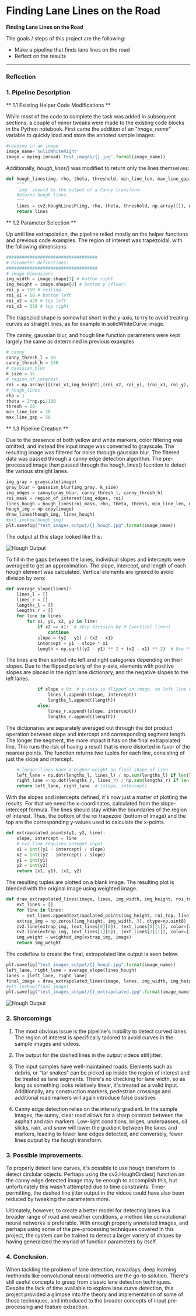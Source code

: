 # **Finding Lane Lines on the Road** 

**Finding Lane Lines on the Road**

The goals / steps of this project are the following:
* Make a pipeline that finds lane lines on the road
* Reflect on the results


[//]: # (Image References)

[image1]: ./examples/grayscale.jpg "Grayscale"

---

### Reflection

### 1. Pipeline Description
** 1.1 Existing Helper Code Modifications **

While most of the code to complete the task was added in subsequent sections, a couple of minor tweaks were made to the existing code blocks in the Python notebook. First came the addition of an "*image_name*" variable to quickly load and store the annoted sample images:

```python
#reading in an image
image_name='solidWhiteRight'
image = mpimg.imread('test_images/{}.jpg'.format(image_name))
```

Additionally, *hough_lines()* was modified to return only the lines themselves:

```python
def hough_lines(img, rho, theta, threshold, min_line_len, max_line_gap):
    """
    `img` should be the output of a Canny transform.
    Returns hough lines.
    """
    lines = cv2.HoughLinesP(img, rho, theta, threshold, np.array([]), minLineLength=min_line_len, maxLineGap=max_line_gap)
    return lines
```
** 1.2 Parameter Selection **

Up until line extrapolation, the pipeline relied mostly on the helper functions and previous code examples. The region of interest was trapezoidal, with the following dimensions:

```python 
###################################
# Parameter Definitions:
###################################
# image dimensions
img_width = image.shape[1] # bottom right
img_height = image.shape[0] # bottom y (floor)
roi_y = 350 # ceiling
roi_x1 = 50 # bottom left
roi_x2 = 425 # top left
roi_x3 = 550 # top right
```
The trapeziod shape is somewhat short in the y-axis, to try to avoid treating curves as straight lines, as for example in solidWhiteCurve image.

The canny, gaussian blur, and hough line function parameters were kept largely the same as determined in previous examples

```python
# canny
canny_thresh_l = 50
canny_thresh_h = 150
# gaussian_blur
k_size = 15
# region_of_interest
roi = np.array([[(roi_x1,img_height),(roi_x2, roi_y), (roi_x3, roi_y), (img_width,img_height)]], dtype=np.int32)
# hough_lines
rho = 1
theta = 2*np.pi/180
thresh = 20
min_line_len = 20
max_line_gap = 50
```

** 1.3 Pipeline Creation **

Due to the presence of both yellow and white markers, color filtering was omitted, and instead the input image was converted to grayscale. The resulting image was filtered for noise through gaussian blur. The filtered data was passed through a canny edge detection algorithm. The pre-processed image then passed through the hough_lines() fucntion to detect the various straight lanes.

```Python
img_gray = grayscale(image)
gray_blur = gaussian_blur(img_gray, k_size)
img_edges = canny(gray_blur, canny_thresh_l, canny_thresh_h)
roi_mask = region_of_interest(img_edges, roi)
lines_hough = hough_lines(roi_mask, rho, theta, thresh, min_line_len, max_line_gap)
hough_img = np.copy(image)
draw_lines(hough_img, lines_hough)
#plt.imshow(hough_img)
plt.savefig("test_images_output/{}_hough.jpg".format(image_name))
```
The output at this stage looked like this:

![](test_images_output/solidWhiteCurve_hough.jpg "Hough Output")

To fill in the gaps between the lanes, individual slopes and intercepts were averaged to get an approximation. The slope, intercept, and length of each hough element was calculated. Vertical elements are ignored to avoid division by zero:

```Python
def average_slope(lines):
    lines_l = []
    lines_r = []
    lengths_l = []
    lengths_r = []
    for line in lines:
        for x1, y1, x2, y2 in line:
            if x2 == x1:  # skip division by 0 (vertical lines)
                continue
            slope = (y2 - y1) / (x2 - x1)
            intercept = y1 - slope * x1
            length = np.sqrt((y2 - y1) ** 2 + (x2 - x1) ** 2)  # Use ** for exponent operations
```
The lines are then sorted into left and right categories depending on their slopes. Due to the flipped polariy of the y-axis, elements with positive slopes are placed in the right lane dictionary, and the negative slopes to the left lanes.

```Python
            if slope < 0:  # y-axis is flipped in image, so left line has a NEGATIVE slope
                lines_l.append((slope, intercept))
                lengths_l.append((length))
            else:
                lines_r.append((slope, intercept))
                lengths_r.append((length))
```
The dictionaries are separately averaged out through the dot product operation between slope and intercept and corresponding segment length. The longer the segment, the more impact it has on the final extrapolated line. This runs the risk of having a result that is more distorted in favor of the nearear points. The function returns two tuples for each line, consisting of just the slope and intercept.

```Python
    # longer lines have a higher weight on final shape of line
    left_lane = np.dot(lengths_l, lines_l) / np.sum(lengths_l) if len(lengths_l) > 0 else None
    right_lane = np.dot(lengths_r, lines_r) / np.sum(lengths_r) if len(lengths_r) > 0 else None
    return left_lane, right_lane  # (slope, intercept)
```

With the slopes and intercepts defined, it's now just a matter of plotting the results. For that we need the x-coordinates, calculated from the slope-intercept formula. The lines should stay within the boundaries of the region of interest. Thus, the bottom of the roi trapezoid (bottom of image) and the top are the corresponding y-values used to calculate the x-points.

```Python
def extrapolated_points(y1, y2, line):
    slope, intercept = line
    # cv2.line requires integer input
    x1 = int((y1 - intercept) / slope)
    x2 = int((y2 - intercept) / slope)
    y1 = int(y1)
    y2 = int(y2)
    return (x1, y1), (x2, y2)
```
The resulting tuples are plotted on a blank image. The resulting plot is blended with the original image using weighted image.

```Python
def draw_extrapolated_lines(image, lines, img_width, img_height, roi_top):
    ext_lines = []
    for line in lines:
        ext_lines.append(extrapolated_points(img_height, roi_top, line))
    extrap_img = np.zeros((img_height, img_width, 3), dtype=np.uint8)
    cv2.line(extrap_img, (ext_lines[0][0]), (ext_lines[0][1]), color=[255, 0, 0], thickness=20)
    cv2.line(extrap_img, (ext_lines[1][0]), (ext_lines[1][1]), color=[255, 0, 0], thickness=20)
    img_weight = weighted_img(extrap_img, image)
    return img_weight
```
The codeflow to create the final, extrapolated line output is seen below.

```Python 
plt.savefig("test_images_output/{}_hough.jpg".format(image_name))
left_lane, right_lane = average_slope(lines_hough)
lanes = [left_lane, right_lane]
final_image = draw_extrapolated_lines(image, lanes, img_width, img_height, roi_y)
#plt.imshow(final_image)
plt.savefig("test_images_output/{}_extrapolated.jpg".format(image_name))
```

![](test_images_output/solidWhiteCurve_extrapolated.jpg "Hough Output")

### 2. Shorcomings

1) The most obvious issue is the pipeline's inability to detect curved lanes. The region of interest is specifically tailored to avoid curves in the sample images and videos. 

2) The output for the dashed lines in the output videos still jitter.

2) The input samples have well-maintained roads. Elements such as debris, or "tar snakes" can be picked up inside the region of interest and be treated as lane segments. There's no checking for lane width, so as long as something looks relatively linear, it's treated as a valid input. Additionally, any construction markers, pedestrian crossings and additional road markers will again introduce false positives

3) Canny edge detection relies on the intensity gradient. In the sample images, the sunny, clear road allows for a sharp contrast between the asphalt and rain markers. Low-light conditions, briges, underpasses, oil slicks, rain, and snow will lower the gradient between the lanes and markers, leading to fewer lane edges detected, and conversely, fewer lines output by the hough transform.


### 3. Possible Improvements.

To properly detect lane curves, it's possible to use hough transform to detect circlular objects. Perhaps using the cv2.HoughCircles() function on the canny edge detected image may be enough to accomplish this, but unfortunately this wasn't attempted due to time constraints. Time-permitting, the dashed line jitter output in the videos could have also been reduced by tweaking the parameters more.

Ultimately, however, to create a better model for detecting lanes in a broader range of road and weather conditions, a method like convolutional neural networks is preferable. With enough properly annotated images, and perhaps using some of the pre-processing techniques covered in this project, the system can be trained to detect a larger variety of shapes by having generalized the myriad of function parameters by itself.

### 4. Conclusion.

When tackling the problem of lane detection, nowadays, deep learning methonds like convolutional neural networks are the go-to solution. There's still useful concepts to grasp from classic lane detection techniques. Despite the lack of time available to explore lane curve detection, this project provided a glimpse into the theory and implementation of some of those techniques, and introduced to the broader concepts of input pre-processing and feature extraction.